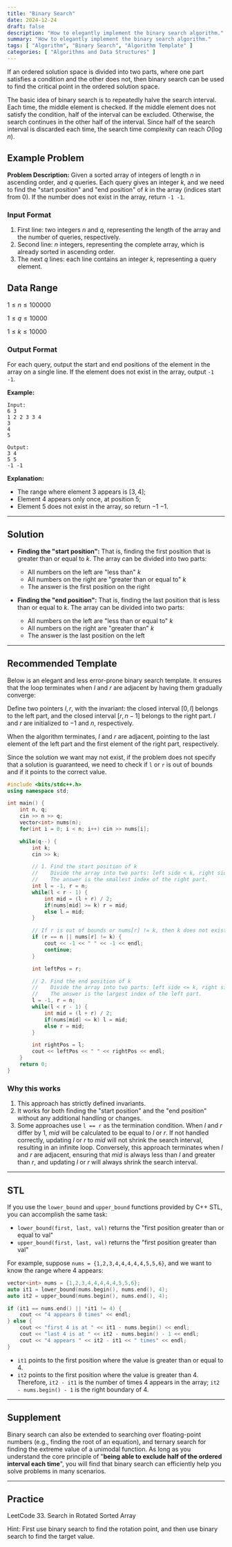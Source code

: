 ```yaml
---
title: "Binary Search"
date: 2024-12-24
draft: false
description: "How to elegantly implement the binary search algorithm."
summary: "How to elegantly implement the binary search algorithm."
tags: [ "Algorithm", "Binary Search", "Algorithm Template" ]
categories: [ "Algorithms and Data Structures" ]
---
```


If an ordered solution space is divided into two parts, where one part satisfies a condition and the other does not, then binary search can be used to find the critical point in the ordered solution space.

The basic idea of binary search is to repeatedly halve the search interval. Each time, the middle element is checked. If the middle element does not satisfy the condition, half of the interval can be excluded. Otherwise, the search continues in the other half of the interval. Since half of the search interval is discarded each time, the search time complexity can reach $O(\log n)$.

## Example Problem

**Problem Description:**
Given a sorted array of integers of length $n$ in ascending order, and $q$ queries. Each query gives an integer $k$, and we need to find the "start position" and "end position" of $k$ in the array (indices start from 0). If the number does not exist in the array, return `-1 -1`.

### Input Format

1. First line: two integers $n$ and $q$, representing the length of the array and the number of queries, respectively.
2. Second line: $n$ integers, representing the complete array, which is already sorted in ascending order.
3. The next $q$ lines: each line contains an integer $k$, representing a query element.

## Data Range

$1 \leq n \leq 100000$

$1 \leq q \leq 10000$

$1 \leq k \leq 10000$

### Output Format

For each query, output the start and end positions of the element in the array on a single line. If the element does not exist in the array, output `-1 -1`.

**Example:**

```
Input:
6 3
1 2 2 3 3 4
3
4
5

Output:
3 4
5 5
-1 -1
```

**Explanation:**

- The range where element $3$ appears is $[3, 4]$;
- Element $4$ appears only once, at position $5$;
- Element $5$ does not exist in the array, so return $-1$ $-1$.

---

## Solution

- **Finding the "start position":**
  That is, finding the first position that is greater than or equal to $k$. The array can be divided into two parts:
    - All numbers on the left are "less than" $k$
    - All numbers on the right are "greater than or equal to" $k$
    - The answer is the first position on the right

- **Finding the "end position":**
  That is, finding the last position that is less than or equal to $k$. The array can be divided into two parts:
    - All numbers on the left are "less than or equal to" $k$
    - All numbers on the right are "greater than" $k$
    - The answer is the last position on the left

---

## Recommended Template

Below is an elegant and less error-prone binary search template. It ensures that the loop terminates when $l$ and $r$ are adjacent by having them gradually converge:

Define two pointers $l, r$, with the invariant: the closed interval $[0, l]$ belongs to the left part, and the closed interval $[r, n - 1]$ belongs to the right part. $l$ and $r$ are initialized to $-1$ and $n$, respectively.

When the algorithm terminates, $l$ and $r$ are adjacent, pointing to the last element of the left part and the first element of the right part, respectively.

Since the solution we want may not exist, if the problem does not specify that a solution is guaranteed, we need to check if `l` or `r` is out of bounds and if it points to the correct value.

```cpp
#include <bits/stdc++.h>
using namespace std;

int main() {
    int n, q;
    cin >> n >> q;
    vector<int> nums(n);
    for(int i = 0; i < n; i++) cin >> nums[i];

    while(q--) {
        int k;
        cin >> k;

        // 1. Find the start position of k
        //    Divide the array into two parts: left side < k, right side >= k.
        //    The answer is the smallest index of the right part.
        int l = -1, r = n;
        while(l < r - 1) {
            int mid = (l + r) / 2;
            if(nums[mid] >= k) r = mid; 
            else l = mid;
        }

        // If r is out of bounds or nums[r] != k, then k does not exist
        if (r == n || nums[r] != k) {
            cout << -1 << " " << -1 << endl;
            continue;
        }

        int leftPos = r;

        // 2. Find the end position of k
        //    Divide the array into two parts: left side <= k, right side > k.
        //    The answer is the largest index of the left part.
        l = -1, r = n;
        while(l < r - 1) {
            int mid = (l + r) / 2;
            if(nums[mid] <= k) l = mid;
            else r = mid;
        }

        int rightPos = l;
        cout << leftPos << " " << rightPos << endl;
    }
    return 0;
}
```

### Why this works

1. This approach has strictly defined invariants.
2. It works for both finding the "start position" and the "end position" without any additional handling or changes.
3. Some approaches use `l == r` as the termination condition. When $l$ and $r$ differ by $1$, $mid$ will be calculated to be equal to $l$ or $r$. If not handled correctly, updating $l$ or $r$ to $mid$ will not shrink the search interval, resulting in an infinite loop. Conversely, this approach terminates when $l$ and $r$ are adjacent, ensuring that $mid$ is always less than $l$ and greater than $r$, and updating $l$ or $r$ will always shrink the search interval.

---

## STL

If you use the `lower_bound` and `upper_bound` functions provided by C++ STL, you can accomplish the same task:

- `lower_bound(first, last, val)` returns the "first position greater than or equal to val"
- `upper_bound(first, last, val)` returns the "first position greater than val"

For example, suppose `nums = {1,2,3,4,4,4,4,4,5,5,6}`, and we want to know the range where 4 appears:

```cpp
vector<int> nums = {1,2,3,4,4,4,4,4,5,5,6};
auto it1 = lower_bound(nums.begin(), nums.end(), 4);
auto it2 = upper_bound(nums.begin(), nums.end(), 4);

if (it1 == nums.end() || *it1 != 4) {
    cout << "4 appears 0 times" << endl;
} else {
    cout << "first 4 is at " << it1 - nums.begin() << endl;
    cout << "last 4 is at " << it2 - nums.begin() - 1 << endl;
    cout << "4 appears " << it2 - it1 << " times" << endl;
}
```

- `it1` points to the first position where the value is greater than or equal to $4$.
- `it2` points to the first position where the value is greater than $4$.
  Therefore, `it2 - it1` is the number of times $4$ appears in the array; `it2 - nums.begin() - 1` is the right boundary of $4$.

---

## Supplement

Binary search can also be extended to searching over floating-point numbers (e.g., finding the root of an equation), and ternary search for finding the extreme value of a unimodal function. As long as you understand the core principle of "**being able to exclude half of the ordered interval each time**", you will find that binary search can efficiently help you solve problems in many scenarios.

---

## Practice

LeetCode 33. Search in Rotated Sorted Array

Hint: First use binary search to find the rotation point, and then use binary search to find the target value.